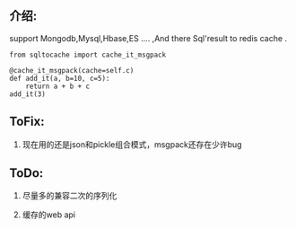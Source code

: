 ## 介绍:
support Mongodb,Mysql,Hbase,ES .... ,And there Sql'result to redis cache .

```
from sqltocache import cache_it_msgpack

@cache_it_msgpack(cache=self.c)
def add_it(a, b=10, c=5):
    return a + b + c
add_it(3)
```

## ToFix:

1. 现在用的还是json和pickle组合模式，msgpack还存在少许bug


## ToDo:

1. 尽量多的兼容二次的序列化

2. 缓存的web api

